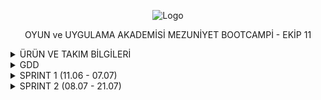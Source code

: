 <p align="center">
  <img src="https://github.com/Berkay97d/OUA_Bootcamp_Group11/assets/94765038/16637ebc-e370-426c-b7bb-5e790c75a110" alt="Logo">
</p>
<p align="center">OYUN ve UYGULAMA AKADEMİSİ MEZUNİYET BOOTCAMPİ - EKİP 11</p>

<details>
  <summary> ÜRÜN VE TAKIM BİLGİLERİ </summary>
  
  ### Takım İsmi: Team 11
  
  ### Takım Rolleri:
  - Damla Yılmaz - **SCRUM MASTER**
  - Berkay Dindar - **PRODUCT OWNER**
  - Berke Parıldar - **DEVELOPER**
  - Bora Sevim - **DEVELOPER**
  - Dilara Çelen - **DEVELOPER**
  ### Ürün İsmi: Project Chess 
  
  ### Ürün Açıklaması:
  Tek başına kalmış bir kralın(şah) rakip askerlerden(satranç taşları)
  kaçmaya çalışmasını izlediğimiz, zamanın sürekli geriye alınması ile
  oynadığımız tarafın ve mevcut taşların sayısının sürekli değiştiği bir
  satranç temelli hafıza puzzle oyunu.
  
  ### Oyun Özellikleri
  - 3D
  - Hafıza geliştirici
  - Satranç temelli

  ## Hedef Kitle
  - Beyninin sınırlarını zorlamayı seven oyuncular
  - 7+
  - Puzzle sevenler
  - Mobil ve PC oyuncuları

  ### Product Backlog URL
[ Unity Team 11 Trello Backlog Board](https://trello.com/b/sZwjzSeZ/%C3%A7ali%C5%9Fma-alani)


</details>


<details>
  <summary> GDD </summary>
  
[Projenin GDD'sini pdf formatında indirmek için.](https://github.com/user-attachments/files/16119544/ProjectChess-GDD.pdf)
 
![ProjectChess-GDD (2)-01](https://github.com/Berkay97d/OUA_Bootcamp_Group11/assets/94765038/53672a61-4977-4922-b012-bb0892da0f74)
![ProjectChess-GDD (2)-02](https://github.com/Berkay97d/OUA_Bootcamp_Group11/assets/94765038/15cf063b-b64e-4c63-bec9-e2b3e09ae345)
![ProjectChess-GDD (2)-03](https://github.com/Berkay97d/OUA_Bootcamp_Group11/assets/94765038/67ce44e4-435a-42d1-8be9-c401facc74b0)
![ProjectChess-GDD (2)-04](https://github.com/Berkay97d/OUA_Bootcamp_Group11/assets/94765038/b4757814-39bb-45b7-904f-fb18c79b093b)
![ProjectChess-GDD (2)-05](https://github.com/Berkay97d/OUA_Bootcamp_Group11/assets/94765038/e50e10cc-acac-448a-90dc-cd68be6e83e7)
![ProjectChess-GDD (2)-06](https://github.com/Berkay97d/OUA_Bootcamp_Group11/assets/94765038/3dd2cafd-1591-4780-8e71-747e98e436c5)
![ProjectChess-GDD (2)-07](https://github.com/Berkay97d/OUA_Bootcamp_Group11/assets/94765038/ab62d17d-1cb1-4ff0-9b05-978b493f5042)
![ProjectChess-GDD (2)-08](https://github.com/Berkay97d/OUA_Bootcamp_Group11/assets/94765038/34788777-b7f1-4b02-b206-eedfd36f5f04)
![ProjectChess-GDD (2)-09](https://github.com/Berkay97d/OUA_Bootcamp_Group11/assets/94765038/4dfff17f-a796-4cd5-ba80-512acaf75254)
![ProjectChess-GDD (2)-10](https://github.com/Berkay97d/OUA_Bootcamp_Group11/assets/94765038/78851311-1163-4a92-b26b-f58309255901)

</details>


<details>
  <summary>SPRINT 1 (11.06 - 07.07)</summary>

- Sprint içi puan değerlendirmesi 21 olarak belirlenmiştir,ilk sprint daha çok oyun üzerine fikir paylaşımı ve tanışma ile geçirildiğinden puan düşük tutulmuştur.
- **Puan tamamlama mantığı**: Proje boyunca tamamlanması gereken backlog puanı 179'dur. İlk Sprint için bitirilmesi istenilen puan sayısı 21 olarak belirlenmiştir (her bir task a ait task ın tamamlanması için ihtiyaç olunan süre(EP) fibonacchi dizilimi baz alınarak puanlandı) ve hedefe ulaşılmıştır.
- **Daily Scrum**: Discord üzerinden görüşmeler sağlanmıştır.Bilgi akışı sağlamak ve bilgileri düzenli depolamak için çeşitli kanallar açılmıştır.
  
- **Kod Grubu Üyeleri**: Berkay,Berke,Bora,Dilara
- **Tasarım Grubu Üyeleri**: Damla

![image](https://github.com/user-attachments/assets/8f528fdd-57ad-4a44-ace5-8c458b33d318)
![image](https://github.com/user-attachments/assets/ee0ca2d6-bc1b-49d5-a326-6d8e008c4e0c)

**Daily Scrum**: 
![image](https://github.com/user-attachments/assets/818503b3-7f53-49fe-a4cc-5923dca417c9)
![image](https://github.com/user-attachments/assets/e040004e-8279-433d-a896-9b7442463c78)


  <br>
  
<details>
  <summary>TOPLANTI 1 (22.06)</summary>

- Eksiksiz katılım ile toplanıldı.
- Ekip üyelerinin tanışması gerçekleşti.
- Üyelerin tecrübeleri doğrultusunda rol dağılımının yapılması yapıldı.
- Github reposu açıldı
- Bir sonraki toplantı günü belirlendi.
- Toplantıya herkesin 1 adet oyun fikri ile gelmesi kararlaştırıldı.
</details>
<br>
<details>
  <summary>TOPLANTI 2 (29.06)</summary>
  
- Eksiksiz katılım ile toplanıldı.
- Oyun fikirleri tartışıldı
- Berkay Dindar'ın oyun fikri oy birliği ile kabul edildi.
- GDD'nin hazırlanıp herkes tarafından okunması için gerekli tarihler belirlendi.
- Bir Sonraki toplantı tarihi belirlendi.
- Bir sonraki toplantıya herkesin GDD'ye hakim olarak ve oyunla ilgili yeni fikirler ile gelmesi istendi.
- Dilara Çelen bir sonraki toplantıya katılamayabileceğini belirtti.
  
### OYUN FİKİRLERİ
- Berke Parıldar
Farm oyunu
Npc'ler var 
Ürünleri satabileceğimiz, alabileceğimiz pazar var
ürünler ekiliyor belli bir süre içerisinde ürünler çıkıyor
Görev sistemi var
görevler yapılmadıkça olumsuz etkileri olacak
- Dilara Çelen
Sıra tabanlı dövüş sistemi
Ronin-efendisinin intikamını almaya çalışıyor
- Damla Yılmaz
Deniz temalı part oyunu
içerisinde farklı harita ve mini gameler var 
karakter ve gemi özelleştirmeleri
local 
- Bora Sevim
Hikayeli bir oyun 
Dikdörtgenlerden oluşan haritada ilerleme
her kare içerisinde karakter özelliklerini test eden görevler var
başarı durumuna göre yetenek güçlendirme veya zayıflatma var
oyun sonu boss fight
- Berkay Dindar
Satranç puzzle ( hikayeli)
Hamle sayacı , Süre sayacı
Strateji 
Her iterasyonda da yapılacak hamleler oyuncu tarafından belirlenecek
    
</details>
<br>
<details>
  <summary>TOPLANTI 3 (04.07)</summary>
  

![image](https://github.com/Berkay97d/OUA_Bootcamp_Group11/assets/94765038/0ebb2420-128c-4651-9830-c1ff46a2b3e6)

- Dilara Çelen harici eksiksiz toplandı.
- Projenin 3D olması kararlaştırıldı.
- Oyun mekaniklerinde ufak çaplı değişikliklere gidildi.
- Github çalışma düzeni konuşuldu.
- ikinci Sprint için rol dağılımı yapıldı.
- Proje'nin GDD ve Moodboard'u son halini aldı.
  
![Moodboard](https://github.com/Berkay97d/OUA_Bootcamp_Group11/assets/94765038/d9dc3e6e-fc88-462a-a07a-e4a354bf77e4)

- Proje takibi için trello uygulamasının kullanılmasına karar verildi ve güncel proje durumu ve görevler trelloya aktarıldı

  ### Rol Dağılımı
- Berke Parıldar: Sıra tabanlı oynanış sistemi
- Bora Sevim: Satranç taşlarının hareketi ve ateş etme sistemi
- Berkay Dindar: 3 boyutlu grid sistemi, ara sahneler ve animasyonlar
- Dilara Çelen: UI entegrasyonu
- Damla Yılmaz: 3 boyutlu modellerin oluşturulması
  
</details>

<br>

## SPRINT REVIEW

### Sprint Hedefleri
- Ekibin tanışması ve rol dağılımının yapılması
- Oyun fikirlerinin tartışılması ve oyun fikrinin belirlenmesi
- Game Design Document (GDD) ve Moodboard'un hazırlanması
- Github reposunun açılması ve çalışma düzeninin belirlenmesi
- Proje takibi için Trello kullanımının başlatılması
- Rol dağılımının yapılması

### Tamamlanan İşler
- Bütün sprint hedefleri tamamlandı

### Geri Bildirim ve Tartışmalar
- Oyun Mekanikleri: Oyun mekaniklerinde yapılan ufak çaplı değişiklikler tartışıldı ve onaylandı.
- 3D Proje Kararı: Projenin türüne uygun sanat tasarımının "Cartoony 3D" olacağı yönünde tartışıldı ve fikir birliğine varıldı.
- Trello Kullanımı: Trello'nun proje yönetimi için etkin kullanımı hakkında öneriler alındı.

### Gelecekteki İşler
- Sıra Tabanlı Oynanış Sistemi: Berke Parıldar tarafından geliştirilecek.
- Satranç Taşlarının Hareketi ve Ateş Etme Sistemi: Bora Sevim tarafından geliştirilecek.
- 3 Boyutlu Grid Sistemi, Ara Sahneler ve Animasyonlar: Berkay Dindar tarafından geliştirilecek.
- UI Entegrasyonu: Dilara Çelen tarafından yapılacak.
- 3 Boyutlu Modellerin Oluşturulması: Damla Yılmaz tarafından gerçekleştirilecek.

### Çıkarımlar ve Aksiyonlar
- GDD ve Moodboard'un takım üyeleri tarafından dikkatlice okunması ve oyunla ilgili yeni fikirler getirilmesi.
- Trello'daki görevlerin düzenli olarak güncellenmesi ve takip edilmesi.
- UI entegrasyonu ve 3 boyutlu modellemeler için ihtiyaç duyulan araç ve kaynakların belirlenmesi.




<br>

  
## SPRINT RETROSPECTIVE
  
- Trello ve GitHub gibi proje yönetim araçlarının seçimi ve kullanımı, takımın proje takibini kolaylaştırdı.
- Üyelerin tecrübelerine göre yapılan rol dağılımları, işlerin verimli bir şekilde ilerlemesini sağladı.
- Takım üyeleri arasındaki iletişim ve işbirliği çok iyiydi. Toplantılar zamanında ve verimli geçti.
- Acil durumlarda haberleşme için discord yerine whatsapp üzerinden haberleşilmesinin daha uygun olacağına karar verildi.
- Ekip üyelerinin proje üzerinde çalışırken discord ses kanallarında bulunarak beraber çalışanların yardımlaşmasını kolaylaştırma kararı alındı

  
</details>



<details>
  <summary>SPRINT 2 (08.07 - 21.07)</summary>
  
- Sprint içi puan değerlendirmesi 68 olarak belirlenmiştir.
- **Puan tamamlama mantığı**: Proje boyunca tamamlanması gereken backlog puanı 179'dur. İkinci Sprint için bitirilmesi istenilen puan sayısı 68 olarak belirlenmiştir ve hedefe ulaşılmıştır.
- **Daily Scrum**: Discord üzerinden kısa toplantılar halinde sağlanmıştır.  
- **Katılımcılar**: Berkay,Berke,Bora,Dilara,Damla
  ![image](https://github.com/user-attachments/assets/a27186ad-80ce-4165-835b-4c2731ce41a5)
  ![image](https://github.com/user-attachments/assets/e484316d-7125-437c-a1b1-4c21f4b8cd00)
<br>
**Daily Scrum**:
![image](https://github.com/user-attachments/assets/501fa6c8-0ba4-451d-9a12-e64a25a80e2a)
![image](https://github.com/user-attachments/assets/734b2f56-94ac-43f8-b980-ef4f63c20828)
![image](https://github.com/user-attachments/assets/9245377d-997d-4091-919a-c6ca3890d054)
![image](https://github.com/user-attachments/assets/1b73c38b-b9f4-4676-aa48-aa42ec3ea2f3)
  <br>
**GÖRSELLER** :
![image](https://github.com/user-attachments/assets/74937aef-8ffd-4b2e-b29b-00629d32acab)
![image](https://github.com/user-attachments/assets/4501f888-b08b-4e3c-a6c8-4b3a44fc0ca5)
![image](https://github.com/user-attachments/assets/8cb23f43-9bf6-4fcc-8d29-833b9a211aac)



## SPRINT REVIEW

Bu sprintte, oyun mekanikleri, kullanıcı arayüzü (UI) güncellemeleri ve kod entegrasyonu üzerinde çalışıldı. Aşağıda sprint boyunca gerçekleştirilen başlıca çalışmalar ve iyileştirmeler yer almaktadır.

## Sprint Hedefleri

-Oyun tahtası tasarımı ve mekaniklerinin belirlenmesi
-Kod entegrasyonunda karşılaşılan bugların çözülmesi
-Taşların hareket ve ateş etme mekaniklerinin geliştirilmesi
-UI tasarımı ve işlevselliğinin güncellenmesi

## Tamamlanan İşler
-Board tasarımı tamamlandı ve nihai tasarım onaylandı.
-Bora ve Berkay’ın kodları başarıyla birleştirildi ve mevcut buglar çözüldü.
-Taşların hareket etme ve ateş etme mekanikleri geliştirildi.
-Şah’ın hareket ve özel hamlesi üzerinde karar verildi.
-UI'de "Ateş Et" ve "Hareket Et" butonları eklenecek ve Fire butonuna ilişkin işlevler belirlendi.

## Geri Bildirim ve Tartışmalar
Oyun Mekanikleri: Taşların hareket etme ve ateş etme mekaniklerinde yapılan değişiklikler tartışıldı ve onaylandı.
3D Modeller: 3D modellerde alternatif seçenekler değerlendirildi ve nihai tasarım yönünde görüş birliğine varıldı.
UI Güncellemeleri: UI üzerindeki yeni buton işlevleri ve tasarımı hakkında öneriler alındı ve uygulama planları yapıldı.

  <br>
  
## SPRINT RETROSPECTIVE


 -Board tasarımı hakkında yapılan tartışmalar verimli geçti ve nihai tasarım kararı alındı.
 -Bora ve Berkay’ın yazdığı kodlar başarıyla birleştirildi ve buglar çözüldü.
 -Taşların hareket etme ve ateş etme mekanikleri üzerine yapılan çalışmalar tamamlandı.
 -Şah’ın board üzerinde ulaşacağı hedef nokta olarak son sıranın belirlenmesi ve iterasyon sıfırlandığında eski pozisyona dönme kararı alındı.
 -Ateş et ve hareket et butonları eklenecek ve Fire butonuna ilişkin işlevler belirlendi.
 -Hamle defteri için yapılan kod düzenlemeleri ve kodların mergelenmesi işlemleri tamamlandı.
 -UI düzenlemeleri ve Fire butonunun işlevselliği için kapsamlı testler yapılacak.
 -Kodların entegrasyonu sırasında yaşanan sorunları önlemek için kod inceleme süreçleri güçlendirilecek.

Sprint, hedeflerine ulaşıldı ve önemli gelişmeler sağlandı. Ancak UI ve kod entegrasyonu süreçlerinde daha fazla iyileştirme ve düzenlemeler gerekmektedir.
  
</details>
